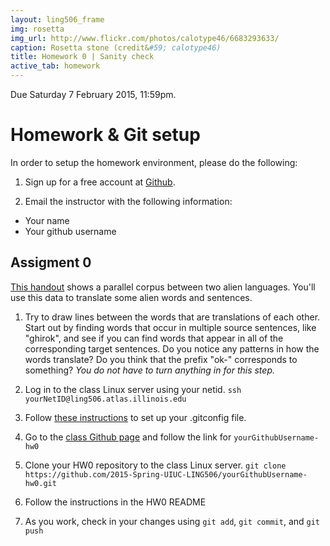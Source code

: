 ```yaml
---
layout: ling506_frame
img: rosetta
img_url: http://www.flickr.com/photos/calotype46/6683293633/
caption: Rosetta stone (credit&#59; calotype46)
title: Homework 0 | Sanity check
active_tab: homework
---
```


<div class="alert alert-info">
  Due Saturday 7 February 2015, 11:59pm.
</div>

Homework & Git setup
=============================================================


In order to setup the homework environment, please do the following:

1. Sign up for a free account at [Github](http://www.github.com).

2. Email the instructor with the following information:
* Your name
* Your github username


## Assigment 0

[This handout](handout1.pdf) shows a parallel corpus
between two alien languages. You'll use this data to translate some
alien words and sentences.

1. Try to draw lines between the words that are translations of each
other. Start out by finding words that occur in multiple source sentences,
like "ghirok", and see if you can find words that appear in all of the
corresponding target sentences. Do you notice any patterns in how the
words translate? Do you think that the prefix "ok-" corresponds to something?
*You do not have to turn anything in for this step.*

2. Log in to the class Linux server using your netid.
`ssh yourNetID@ling506.atlas.illinois.edu`

3. Follow [these instructions](http://git-scm.com/book/en/v2/Getting-Started-First-Time-Git-Setup) to set up your .gitconfig file.

4. Go to the [class Github page](https://github.com/2015-Spring-UIUC-LING506) and follow the link for `yourGithubUsername-hw0`

5. Clone your HW0 repository to the class Linux server.
`git clone https://github.com/2015-Spring-UIUC-LING506/yourGithubUsername-hw0.git`

6. Follow the instructions in the HW0 README

7. As you work, check in your changes using `git add`, `git commit`, and `git push`

